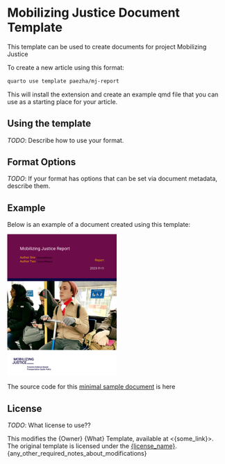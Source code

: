 
<!-- README.md is generated from README.Rmd. Please edit that file -->

# Mobilizing Justice Document Template

<!-- badges: start -->
<!-- badges: end -->

This template can be used to create documents for project Mobilizing
Justice

To create a new article using this format:

``` bash
quarto use template paezha/mj-report
```

This will install the extension and create an example qmd file that you
can use as a starting place for your article.

## Using the template

*TODO*: Describe how to use your format.

## Format Options

*TODO*: If your format has options that can be set via document
metadata, describe them.

## Example

Below is an example of a document created using this template:

<!-- pdftools::pdf_convert('template.pdf',pages = 1) -->

<img src="template_1.png" style="width:50.0%" />

The source code for this [minimal sample document]((template.qmd)) is
here

## License

*TODO*: What license to use??

This modifies the {Owner} {What} Template, available at \<{some_link}\>.
The original template is licensed under the
[{license_name}](%7Blicense_link%7D).
{any_other_required_notes_about_modifications}
